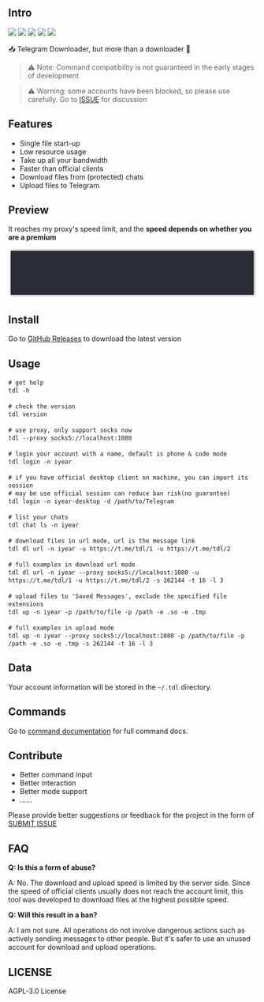 ## Intro

![](https://img.shields.io/github/go-mod/go-version/iyear/tdl?style=flat-square)
![](https://img.shields.io/github/license/iyear/tdl?style=flat-square)
![](https://img.shields.io/github/workflow/status/iyear/tdl/master%20builder?style=flat-square)
![](https://img.shields.io/github/v/release/iyear/tdl?color=red&style=flat-square)
![](https://img.shields.io/github/last-commit/iyear/tdl?style=flat-square)

📥 Telegram Downloader, but more than a downloader 🚀

> ⚠ Note: Command compatibility is not guaranteed in the early stages of development

> ⚠ Warning: some accounts have been blocked, so please use carefully. Go to [ISSUE](https://github.com/iyear/tdl/issues/21) for discussion

## Features

- Single file start-up
- Low resource usage
- Take up all your bandwidth
- Faster than official clients
- Download files from (protected) chats
- Upload files to Telegram

## Preview

It reaches my proxy's speed limit, and the **speed depends on whether you are a premium**

![](img/preview.gif)

## Install

Go to [GitHub Releases](https://github.com/iyear/tdl/releases) to download the latest version

## Usage

```shell
# get help
tdl -h

# check the version
tdl version

# use proxy, only support socks now
tdl --proxy socks5://localhost:1080

# login your account with a name, default is phone & code mode
tdl login -n iyear

# if you have official desktop client on machine, you can import its session
# may be use official session can reduce ban risk(no guarantee)
tdl login -n iyear-desktop -d /path/to/Telegram

# list your chats
tdl chat ls -n iyear

# download files in url mode, url is the message link
tdl dl url -n iyear -u https://t.me/tdl/1 -u https://t.me/tdl/2

# full examples in download url mode
tdl dl url -n iyear --proxy socks5://localhost:1080 -u https://t.me/tdl/1 -u https://t.me/tdl/2 -s 262144 -t 16 -l 3

# upload files to 'Saved Messages', exclude the specified file extensions
tdl up -n iyear -p /path/to/file -p /path -e .so -e .tmp

# full examples in upload mode
tdl up -n iyear --proxy socks5://localhost:1080 -p /path/to/file -p /path -e .so -e .tmp -s 262144 -t 16 -l 3
```

## Data

Your account information will be stored in the `~/.tdl` directory.

## Commands

Go to [command documentation](docs/command/tdl.md) for full command docs.

## Contribute

- Better command input
- Better interaction
- Better mode support
- ......

Please provide better suggestions or feedback for the project in the form of [SUBMIT ISSUE](https://github.com/iyear/tdl/issues/new)

## FAQ
**Q: Is this a form of abuse?**

A: No. The download and upload speed is limited by the server side. Since the speed of official clients usually does not reach the account limit, this tool was developed to download files at the highest possible speed.

**Q: Will this result in a ban?**

A: I am not sure. All operations do not involve dangerous actions such as actively sending messages to other people. But it's safer to use an unused account for download and upload operations.

## LICENSE

AGPL-3.0 License

